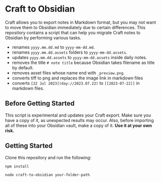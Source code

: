 # Craft to Obsidian

Craft allows you to export notes in Markdown format, but you may not want to move them to Obsidian immediately due to certain differences. This repository contains a script that can help you migrate Craft notes to Obsidian by performing various tasks.

- renames `yyyy.mm.dd.md` to `yyyy-mm-dd.md`.
- renames `yyyy.mm.dd.assets` folders to `yyyy-mm-dd.assets`.
- updates `yyyy.mm.dd.assets` to `yyyy-mm-dd.assets` inside daily notes.
- removes the title `# note title` because Obsidian takes filename as title by default.
- removes asset files whose name end with `_preview.png`.
- converts tiff to png and replaces the image link in markdown files
- converts `[22 Jul 2023](day://2023.07.22)` to `[[2023-07-22]]` in markdown files.

## Before Getting Started

This script is experimental and updates your Craft export. Make sure you have a copy of it, as unexpected results may occur. Also, before importing all of these into your Obsidian vault, make a copy of it. **Use it at your own risk.**

## Getting Started

Clone this repository and run the following:

```sh
npm install

node craft-to-obsidian your-folder-path
```
